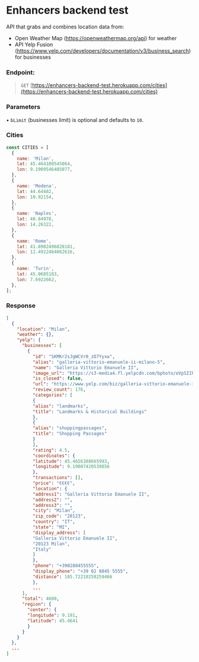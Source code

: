 # Enhancers backend test

API that grabs and combines location data from:

- Open Weather Map (https://openweathermap.org/api) for weather
- API Yelp Fusion (https://www.yelp.com/developers/documentation/v3/business_search) for businesses

### Endpoint:

> `GET` [https://enhancers-backend-test.herokuapp.com/cities](https://enhancers-backend-test.herokuapp.com/cities)

### Parameters

• `bLimit` (businesses limit) is optional and defaults to `10`.

### Cities

```js
const CITIES = [
  {
    name: 'Milan',
    lat: 45.464100545064,
    lon: 9.1909546405077,
  },
  {
    name: 'Modena',
    lat: 44.64482,
    lon: 10.92154,
  },
  {
    name: 'Naples',
    lat: 40.84978,
    lon: 14.26322,
  },
  {
    name: 'Rome',
    lat: 41.8902496828181,
    lon: 12.4922484062616,
  },
  {
    name: 'Turin',
    lat: 45.0685183,
    lon: 7.6922662,
  },
];
```

### Response

```json
[
  {
    "location": "Milan",
    "weather": {},
    "yelp": {
      "businesses": [
        {
          "id": "SKMKr2sJgWCVr0_zD7Yyxw",
          "alias": "galleria-vittorio-emanuele-ii-milano-5",
          "name": "Galleria Vittorio Emanuele II",
          "image_url": "https://s3-media4.fl.yelpcdn.com/bphoto/eVpSIIhCLUoN2_xruql7OA/o.jpg",
          "is_closed": false,
          "url": "https://www.yelp.com/biz/galleria-vittorio-emanuele-ii-milano-5?adjust_creative=4j4077H8Spw_HTif8E_4fA&utm_campaign=yelp_api_v3&utm_medium=api_v3_business_search&utm_source=4j4077H8Spw_HTif8E_4fA",
          "review_count": 176,
          "categories": [
          {
          "alias": "landmarks",
          "title": "Landmarks & Historical Buildings"
          },
          {
          "alias": "shoppingpassages",
          "title": "Shopping Passages"
          }
          ],
          "rating": 4.5,
          "coordinates": {
          "latitude": 45.4656388665993,
          "longitude": 9.19007420539856
          },
          "transactions": [],
          "price": "€€€€",
          "location": {
          "address1": "Galleria Vittorio Emanuele II",
          "address2": "",
          "address3": "",
          "city": "Milan",
          "zip_code": "20123",
          "country": "IT",
          "state": "MI",
          "display_address": [
          "Galleria Vittorio Emanuele II",
          "20123 Milan",
          "Italy"
          ]
          },
          "phone": "+390288455555",
          "display_phone": "+39 02 8845 5555",
          "distance": 185.72210258259466
          },
          ...
      ],
      "total": 4600,
      "region": {
        "center": {
        "longitude": 9.191,
        "latitude": 45.4641
        }
      }
    }
  },
  ...
]
```
